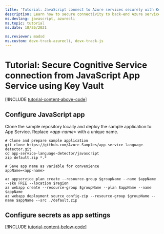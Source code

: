 ```yaml
---
title: 'Tutorial: JavaScript connect to Azure services securely with Key Vault'
description: Learn how to secure connectivity to back-end Azure services that don't support managed identity natively from a JavaScript web app
ms.devlang: javascript, azurecli
ms.topic: tutorial
ms.date: 10/26/2021

ms.reviewer: madsd 
ms.custom: devx-track-azurecli, devx-track-js
---
```


# Tutorial: Secure Cognitive Service connection from JavaScript App Service using Key Vault


[!INCLUDE [tutorial-content-above-code](./includes/tutorial-connect-msi-key-vault/introduction.md)]

## Configure JavaScript app

Clone the sample repository locally and deploy the sample application to App Service. Replace *\<app-name>* with a unique name.

```azurecli-interactive
# Clone and prepare sample application
git clone https://github.com/Azure-Samples/app-service-language-detector.git
cd app-service-language-detector/javascript
zip default.zip *.*

# Save app name as variable for convenience
appName=<app-name>

az appservice plan create --resource-group $groupName --name $appName --sku FREE --location $region
az webapp create --resource-group $groupName --plan $appName --name $appName
az webapp deployment source config-zip --resource-group $groupName --name $appName --src ./default.zip
```

## Configure secrets as app settings

[!INCLUDE [tutorial-content-below-code](./includes/tutorial-connect-msi-key-vault/cleanup.md)]